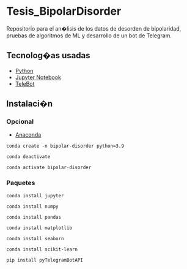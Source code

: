 # Tesis_BipolarDisorder

Repositorio para el an�lisis de los datos de desorden de bipolaridad, pruebas de algoritmos de ML y desarrollo de un bot de Telegram.

## Tecnolog�as usadas

- [Python](https://www.python.org/)
- [Jupyter Notebook](http://jupyter.org/)
- [TeleBot](https://pypi.org/project/pyTelegramBotAPI/)

## Instalaci�n

### Opcional

- [Anaconda](https://www.anaconda.com/)

`conda create -n bipolar-disorder python=3.9`

`conda deactivate`

`conda activate bipolar-disorder`

### Paquetes

`conda install jupyter`

`conda install numpy`

`conda install pandas`

`conda install matplotlib`

`conda install seaborn`

`conda install scikit-learn`

`pip install pyTelegramBotAPI`